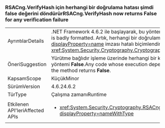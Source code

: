 ### <a name="rsacngverifyhash-now-returns-false-for-any-verification-failure"></a><span data-ttu-id="4801a-101">RSACng.VerifyHash için herhangi bir doğrulama hatası şimdi false değerini döndürür</span><span class="sxs-lookup"><span data-stu-id="4801a-101">RSACng.VerifyHash now returns False for any verification failure</span></span>

|   |   |
|---|---|
|<span data-ttu-id="4801a-102">Ayrıntılar</span><span class="sxs-lookup"><span data-stu-id="4801a-102">Details</span></span>|<span data-ttu-id="4801a-103">.NET Framework 4.6.2 ile başlayarak, bu yöntemi döndürür <strong>False</strong> imzası hatalı biçimlendirilmiş olması gerekir.</span><span class="sxs-lookup"><span data-stu-id="4801a-103">Starting with the .NET Framework 4.6.2, this method returns <strong>False</strong> if the signature itself is badly formatted.</span></span> <span data-ttu-id="4801a-104">Artık, herhangi bir doğrulama hata için false döndürür. .NET Framework 4.6 ve 4.6.1 çağırılıyorsa yöntem bir <xref:System.Security.Cryptography.CryptographicException?displayProperty=name> imzası hatalı biçimlendirilmiş olması gerekir.</span><span class="sxs-lookup"><span data-stu-id="4801a-104">It now returns false for any verification failure.In the .NET Framework 4.6 and 4.6.1, the method throws a <xref:System.Security.Cryptography.CryptographicException?displayProperty=name> if the signature itself is badly formatted.</span></span>|
|<span data-ttu-id="4801a-105">Öneri</span><span class="sxs-lookup"><span data-stu-id="4801a-105">Suggestion</span></span>|<span data-ttu-id="4801a-106">Yürütme bağlıdır işleme üzerinde herhangi bir kod <xref:System.Security.Cryptography.CryptographicException?displayProperty=name> doğrulama başarısız olursa bunun yerine getirmesi gerekir ve yöntemi <strong>False</strong>.</span><span class="sxs-lookup"><span data-stu-id="4801a-106">Any code whose execution depends on handling the <xref:System.Security.Cryptography.CryptographicException?displayProperty=name> should instead execute if validation fails and the method returns <strong>False</strong>.</span></span>|
|<span data-ttu-id="4801a-107">Kapsam</span><span class="sxs-lookup"><span data-stu-id="4801a-107">Scope</span></span>|<span data-ttu-id="4801a-108">Küçük</span><span class="sxs-lookup"><span data-stu-id="4801a-108">Minor</span></span>|
|<span data-ttu-id="4801a-109">Sürüm</span><span class="sxs-lookup"><span data-stu-id="4801a-109">Version</span></span>|<span data-ttu-id="4801a-110">4.6.2</span><span class="sxs-lookup"><span data-stu-id="4801a-110">4.6.2</span></span>|
|<span data-ttu-id="4801a-111">Tür</span><span class="sxs-lookup"><span data-stu-id="4801a-111">Type</span></span>|<span data-ttu-id="4801a-112">Çalışma zamanı</span><span class="sxs-lookup"><span data-stu-id="4801a-112">Runtime</span></span>|
|<span data-ttu-id="4801a-113">Etkilenen API'leri</span><span class="sxs-lookup"><span data-stu-id="4801a-113">Affected APIs</span></span>|<ul><li><xref:System.Security.Cryptography.RSACng.VerifyHash(System.Byte[],System.Byte[],System.Security.Cryptography.HashAlgorithmName,System.Security.Cryptography.RSASignaturePadding)?displayProperty=nameWithType></li></ul>|

